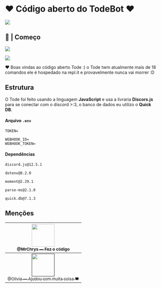 # :heart: Código aberto do TodeBot :heart:

![](https://cdn.discordapp.com/attachments/803279486736007218/823569416960344076/1616424627836.png)

## :beginner: **|** Começo

<p href="https://www.paypal.com/donate?business=Q42GSMPX9FXJJ&item_name=Ajudar+a+host+do+bot+Tode&currency_code=BRL"><img src="https://img.shields.io/badge/Doar-Paypal-320ff.svg"></p>
<p href="https://twitter.com/ChrysthopherKh1"><img src="https://shields.io/twitter/follow/ChrysthopherKh1?label=Seguir"></p>

:heart: Boas vindas ao código aberto Tode :)
o Tode twm atualmente mais de 18 comandos
ele é hospedado na repl.it e provavelmente nunca vai morrer :D

## Estrutura

O Tode foi feito usando a linguagem **JavaScript** e usa a livraria **Discors.js** para se conectar com o discord >:3, o banco de dados eu utilizo o **Quick DB**.

#### **Arquivo** `.env`
```
TOKEN=

WEBHOOK_ID=
WEBHOOK_TOKEN=
```

#### Dependências
`discord.js@12.5.1`

`dotenv@8.2.0`

`moment@2.29.1`

`parse-ms@2.1.0`

`quick.db@7.1.3`

## Menções
| [<img src="https://cdn.discordapp.com/avatars/334740922891894795/98ea08fecf7190de46783f4ba53f618d.webp" width="75"><br><sub>@MrChrys — Fez o código</sub>](https://github.com/MrChrys) |
| :---: |
| [<img style="align: center;" src="https://cdn.discordapp.com/avatars/398220124102066177/57293501700ec791695ddc0c0e96bebd.webp" width="75"><br><sub>@Olivia — Ajudou com muita coisa :heart:</sub>]() |

